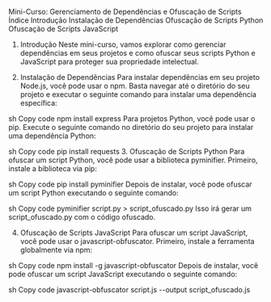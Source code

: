 Mini-Curso: Gerenciamento de Dependências e Ofuscação de Scripts
Índice
Introdução
Instalação de Dependências
Ofuscação de Scripts Python
Ofuscação de Scripts JavaScript
1. Introdução
Neste mini-curso, vamos explorar como gerenciar dependências em seus projetos e como ofuscar seus scripts Python e JavaScript para proteger sua propriedade intelectual.

2. Instalação de Dependências
Para instalar dependências em seu projeto Node.js, você pode usar o npm. Basta navegar até o diretório do seu projeto e executar o seguinte comando para instalar uma dependência específica:

sh
Copy code
npm install express
Para projetos Python, você pode usar o pip. Execute o seguinte comando no diretório do seu projeto para instalar uma dependência Python:

sh
Copy code
pip install requests
3. Ofuscação de Scripts Python
Para ofuscar um script Python, você pode usar a biblioteca pyminifier. Primeiro, instale a biblioteca via pip:

sh
Copy code
pip install pyminifier
Depois de instalar, você pode ofuscar um script Python executando o seguinte comando:

sh
Copy code
pyminifier script.py > script_ofuscado.py
Isso irá gerar um script_ofuscado.py com o código ofuscado.

4. Ofuscação de Scripts JavaScript
Para ofuscar um script JavaScript, você pode usar o javascript-obfuscator. Primeiro, instale a ferramenta globalmente via npm:

sh
Copy code
npm install -g javascript-obfuscator
Depois de instalar, você pode ofuscar um script JavaScript executando o seguinte comando:

sh
Copy code
javascript-obfuscator script.js --output script_ofuscado.js
